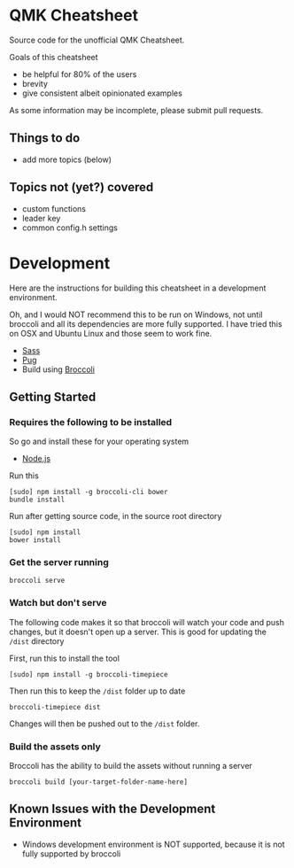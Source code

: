 # QMK Cheatsheet #

Source code for the unofficial QMK Cheatsheet.

Goals of this cheatsheet

- be helpful for 80% of the users
- brevity
- give consistent albeit opinionated examples

As some information may be incomplete, please submit pull requests.


## Things to do ##

- add more topics (below)

## Topics not (yet?) covered ##

- custom functions
- leader key
- common config.h settings

# Development #
Here are the instructions for building this cheatsheet in a development environment.

Oh, and I would NOT recommend this to be run on Windows, not until broccoli and all its dependencies are more fully supported. I have tried this on OSX and Ubuntu Linux and those seem to work fine.

- [Sass](http://sass-lang.com/)
- [Pug](https://pugjs.org/api/getting-started.html)
- Build using [Broccoli](https://github.com/broccolijs/broccoli)

## Getting Started ##

### Requires the following to be installed ###
So go and install these for your operating system
- [Node.js](http://nodejs.org/)

Run this

```
[sudo] npm install -g broccoli-cli bower
bundle install
```

Run after getting source code, in the source root directory

```
[sudo] npm install
bower install
```

### Get the server running ###

```
broccoli serve
```

### Watch but don't serve ###

The following code makes it so that broccoli will watch your code and push changes, but it doesn't open up a server. This is good for updating the `/dist` directory

First, run this to install the tool

```
[sudo] npm install -g broccoli-timepiece
```

Then run this to keep the `/dist` folder up to date

```
broccoli-timepiece dist
```

Changes will then be pushed out to the `/dist` folder.

### Build the assets only ###
Broccoli has the ability to build the assets without running a server

```
broccoli build [your-target-folder-name-here]
```

## Known Issues with the Development Environment ##

- Windows development environment is NOT supported, because it is not fully supported by broccoli
